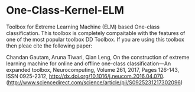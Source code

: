 # One-Class-Kernel-ELM

Toolbox for Extreme Learning Machine (ELM) based One-class classification. This toolbox is completely compaitable with the features of one of the most popular toolbox DD Toolbox. If you are using this toolbox then pleae cite the following paper:

Chandan Gautam, Aruna Tiwari, Qian Leng, On the construction of extreme learning machine for online and offline one-class classification—An expanded toolbox, Neurocomputing, Volume 261, 2017, Pages 126-143, ISSN 0925-2312, http://dx.doi.org/10.1016/j.neucom.2016.04.070.
(http://www.sciencedirect.com/science/article/pii/S0925231217302096)

